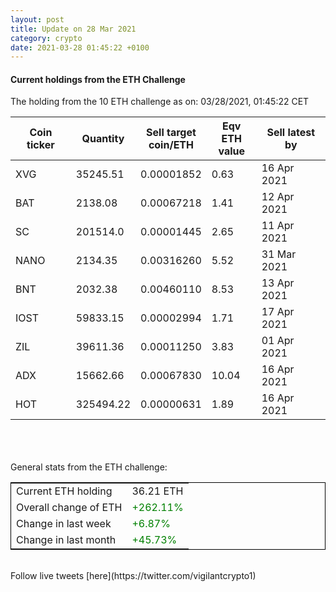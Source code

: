 ```yaml
---
layout: post
title: Update on 28 Mar 2021
category: crypto
date: 2021-03-28 01:45:22 +0100
---
```

<!-- Global site tag (gtag.js) - Google Analytics -->
<script async src="https://www.googletagmanager.com/gtag/js?id=UA-103831149-5"></script>
<script>
  window.dataLayer = window.dataLayer || [];
  function gtag(){dataLayer.push(arguments);}
  gtag('js', new Date());

  gtag('config', 'UA-103831149-5');
</script>


#### Current holdings from the ETH Challenge

The holding from the 10 ETH challenge as on: 03/28/2021, 01:45:22 CET

|Coin ticker|Quantity|Sell target<br>coin/ETH|Eqv ETH<br>value|Sell latest by|
|-----------|--------|-----------|-----------|--------------|
XVG|35245.51|  0.00001852|0.63|16 Apr 2021|
BAT|2138.08|  0.00067218|1.41|12 Apr 2021|
SC|201514.0|  0.00001445|2.65|11 Apr 2021|
NANO|2134.35|  0.00316260|5.52|31 Mar 2021|
BNT|2032.38|  0.00460110|8.53|13 Apr 2021|
IOST|59833.15|  0.00002994|1.71|17 Apr 2021|
ZIL|39611.36|  0.00011250|3.83|01 Apr 2021|
ADX|15662.66|  0.00067830|10.04|16 Apr 2021|
HOT|325494.22|  0.00000631|1.89|16 Apr 2021|

<br>
<br>
<br>
General stats from the ETH challenge:

<table style="border:1px solid black;margin-left:auto;margin-right:auto;">
	<tbody>
	<tr>
		<td>Current ETH holding</td>
		<td>     36.21 ETH</td>
	</tr>
	<tr>
		<td>Overall change of ETH</td>
		<td><font color="green">+262.11%</font></td>
	</tr>
	<tr>
		<td>Change in last week</td>
		<td><font color="green">+6.87%</font></td>
	</tr>
	<tr>
		<td>Change in last month</td>
		<td><font color="green">+45.73%</font></td>
	</tr>
	</tbody>
</table>

<br>
Follow live tweets [here](https://twitter.com/vigilantcrypto1)
<br>
<br>